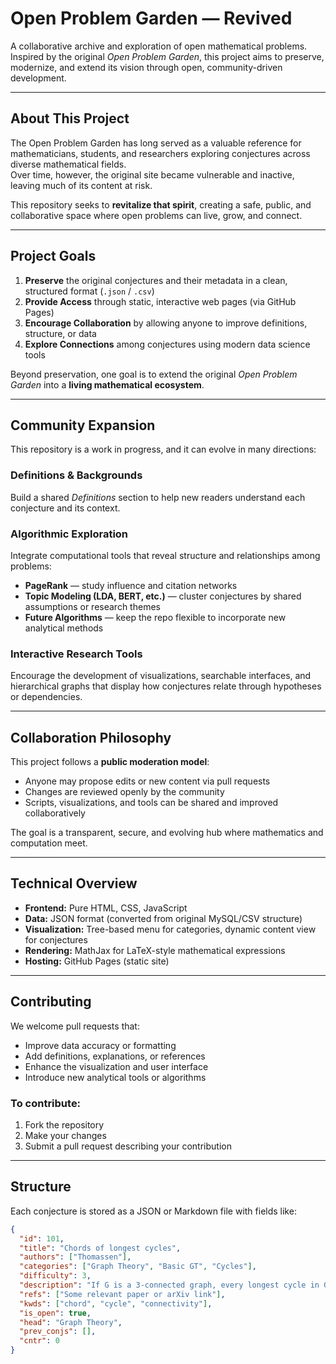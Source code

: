 # Open Problem Garden — Revived

A collaborative archive and exploration of open mathematical problems.  
Inspired by the original *Open Problem Garden*, this project aims to preserve, modernize, and extend its vision through open, community-driven development.

---

## About This Project

The Open Problem Garden has long served as a valuable reference for mathematicians, students, and researchers exploring conjectures across diverse mathematical fields.  
Over time, however, the original site became vulnerable and inactive, leaving much of its content at risk.

This repository seeks to **revitalize that spirit**, creating a safe, public, and collaborative space where open problems can live, grow, and connect.

---

## Project Goals

1. **Preserve** the original conjectures and their metadata in a clean, structured format (`.json` / `.csv`)
2. **Provide Access** through static, interactive web pages (via GitHub Pages)
3. **Encourage Collaboration** by allowing anyone to improve definitions, structure, or data
4. **Explore Connections** among conjectures using modern data science tools

Beyond preservation, one goal is to extend the original *Open Problem Garden* into a **living mathematical ecosystem**.

---

## Community Expansion

This repository is a work in progress, and it can evolve in many directions:

### Definitions & Backgrounds
Build a shared *Definitions* section to help new readers understand each conjecture and its context.

### Algorithmic Exploration
Integrate computational tools that reveal structure and relationships among problems:
- **PageRank** — study influence and citation networks  
- **Topic Modeling (LDA, BERT, etc.)** — cluster conjectures by shared assumptions or research themes  
- **Future Algorithms** — keep the repo flexible to incorporate new analytical methods  

### Interactive Research Tools
Encourage the development of visualizations, searchable interfaces, and hierarchical graphs that display how conjectures relate through hypotheses or dependencies.

---

## Collaboration Philosophy

This project follows a **public moderation model**:

- Anyone may propose edits or new content via pull requests  
- Changes are reviewed openly by the community  
- Scripts, visualizations, and tools can be shared and improved collaboratively  

The goal is a transparent, secure, and evolving hub where mathematics and computation meet.

---

## Technical Overview

- **Frontend:** Pure HTML, CSS, JavaScript  
- **Data:** JSON format (converted from original MySQL/CSV structure)  
- **Visualization:** Tree-based menu for categories, dynamic content view for conjectures  
- **Rendering:** MathJax for LaTeX-style mathematical expressions  
- **Hosting:** GitHub Pages (static site)  

---

## Contributing

We welcome pull requests that:
- Improve data accuracy or formatting  
- Add definitions, explanations, or references  
- Enhance the visualization and user interface  
- Introduce new analytical tools or algorithms  

### To contribute:
1. Fork the repository  
2. Make your changes  
3. Submit a pull request describing your contribution  

---

## Structure

Each conjecture is stored as a JSON or Markdown file with fields like:

```json
{
  "id": 101,
  "title": "Chords of longest cycles",
  "authors": ["Thomassen"],
  "categories": ["Graph Theory", "Basic GT", "Cycles"],
  "difficulty": 3,
  "description": "If G is a 3-connected graph, every longest cycle in G has a chord.",
  "refs": ["Some relevant paper or arXiv link"],
  "kwds": ["chord", "cycle", "connectivity"],
  "is_open": true,
  "head": "Graph Theory",
  "prev_conjs": [],
  "cntr": 0
}
